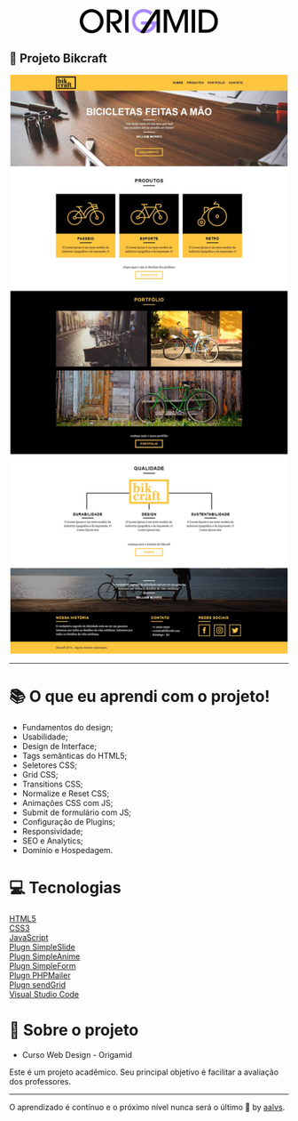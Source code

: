 <div align='center'>
<img src=".github/logo-origamid.svg" width='250'>
</div>

## 🚀 Projeto Bikcraft

<div align='center'>
<img src=".github/bikcraft.jpg" width='500'>
</div>

---

# 📚 O que eu aprendi com o projeto!
- Fundamentos do design;
- Usabilidade;
- Design de Interface;
- Tags semânticas do HTML5;
- Seletores CSS;
- Grid CSS;
- Transitions CSS;
- Normalize e Reset CSS;
- Animações CSS com JS;
- Submit de formulário com JS;
- Configuração de Plugins;
- Responsividade;
- SEO e Analytics;
- Domínio e Hospedagem.


# 💻 Tecnologias

<a href='https://www.w3schools.com/html/'>HTML5</a>
<br/>
<a href='https://www.w3schools.com/css/'>CSS3</a>
<br/>
<a href='https://developer.mozilla.org/pt-BR/docs/Web/JavaScript'>JavaScript</a>
<br/>
<a href='https://github.com/origamid/simple-slide'>Plugn SimpleSlide</a>
<br/>
<a href='https://github.com/origamid/simple-anime'>Plugn SimpleAnime</a>
<br/>
<a href='https://github.com/origamid/simple-form'>Plugn SimpleForm</a>
<br/>
<a href='https://github.com/PHPMailer/PHPMailer'>Plugn PHPMailer</a>
<br/>
<a href='https://github.com/sendgrid/sendgrid-php'>Plugn sendGrid</a>
<br/>
<a href='https://code.visualstudio.com/'>Visual Studio Code</a>
<br/>



# 📝 Sobre o projeto

- Curso Web Design - Origamid

Este é um projeto acadêmico. Seu principal objetivo é facilitar a avaliação dos professores.

---

O aprendizado é contínuo e o próximo nível nunca será o último 🚀 by [aalvs](https://app.rocketseat.com.br/me/aalvs).